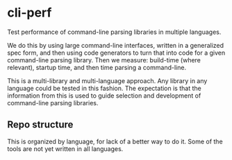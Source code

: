 # cli-perf

Test performance of command-line parsing libraries in multiple languages.

We do this by using large command-line interfaces, written in a generalized spec form,
and then using code generators to turn that into code for a given command-line parsing
library. Then we measure: build-time (where relevant), startup time, and then time
parsing a command-line.

This is a multi-library and multi-language approach. Any library in any language could be
tested in this fashion. The expectation is that the information from this is used to guide
selection and development of command-line parsing libraries.

## Repo structure

This is organized by language, for lack of a better way to do it. Some of the tools are
not yet written in all languages.
